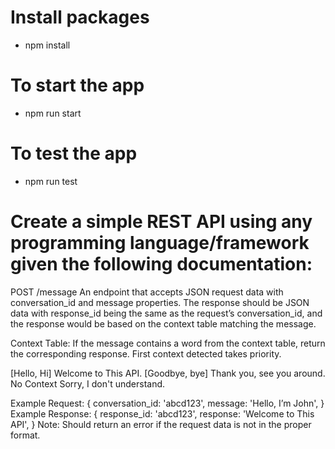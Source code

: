 # Install packages
 - npm install

# To start the app
 - npm run start

# To test the app
  - npm run test


# Create a simple REST API using any programming language/framework given the following documentation:

POST /message
An endpoint that accepts JSON request data with conversation_id and message properties.
The response should be JSON data with response_id being the same as the request’s
conversation_id, and the response would be based on the context table matching the
message.

Context Table:
If the message contains a word from the context table, return the corresponding response.
First context detected takes priority.

[Hello, Hi]                 Welcome to This API.
[Goodbye, bye]              Thank you, see you around.
No Context                  Sorry, I don't understand.

Example Request:
{
conversation_id: 'abcd123',
message: 'Hello, I’m John',
}
Example Response:
{
response_id: 'abcd123',
response: 'Welcome to This API',
}
Note: Should return an error if the request data is not in the proper format.
